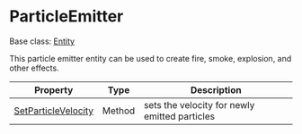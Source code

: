 # ParticleEmitter

Base class: [Entity](Entity.md)

This particle emitter entity can be used to create fire, smoke, explosion, and other effects.

| Property | Type | Description |
|---|---|---|
| [SetParticleVelocity](ParticleEmitter_SetParticleVelocity.md) | Method | sets the velocity for newly emitted particles |

